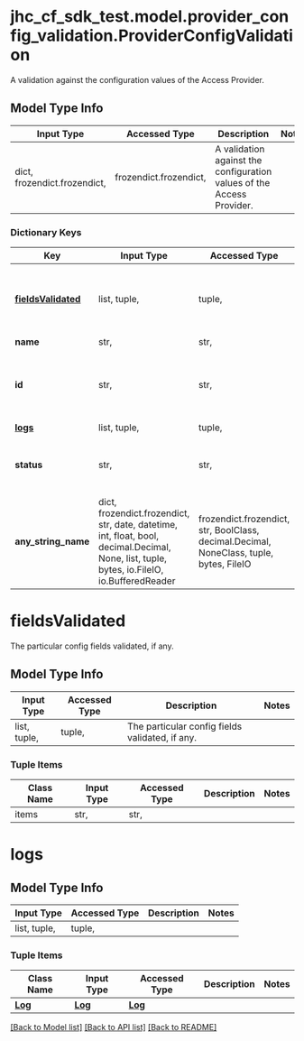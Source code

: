 # jhc_cf_sdk_test.model.provider_config_validation.ProviderConfigValidation

A validation against the configuration values of the Access Provider.

## Model Type Info
Input Type | Accessed Type | Description | Notes
------------ | ------------- | ------------- | -------------
dict, frozendict.frozendict,  | frozendict.frozendict,  | A validation against the configuration values of the Access Provider. | 

### Dictionary Keys
Key | Input Type | Accessed Type | Description | Notes
------------ | ------------- | ------------- | ------------- | -------------
**[fieldsValidated](#fieldsValidated)** | list, tuple,  | tuple,  | The particular config fields validated, if any. | 
**name** | str,  | str,  |  | 
**id** | str,  | str,  | The ID of the validation, such as &#x60;list-sso-users&#x60;. | 
**[logs](#logs)** | list, tuple,  | tuple,  |  | 
**status** | str,  | str,  | The status of the validation. | must be one of ["IN_PROGRESS", "SUCCESS", "PENDING", "ERROR", ] 
**any_string_name** | dict, frozendict.frozendict, str, date, datetime, int, float, bool, decimal.Decimal, None, list, tuple, bytes, io.FileIO, io.BufferedReader | frozendict.frozendict, str, BoolClass, decimal.Decimal, NoneClass, tuple, bytes, FileIO | any string name can be used but the value must be the correct type | [optional]

# fieldsValidated

The particular config fields validated, if any.

## Model Type Info
Input Type | Accessed Type | Description | Notes
------------ | ------------- | ------------- | -------------
list, tuple,  | tuple,  | The particular config fields validated, if any. | 

### Tuple Items
Class Name | Input Type | Accessed Type | Description | Notes
------------- | ------------- | ------------- | ------------- | -------------
items | str,  | str,  |  | 

# logs

## Model Type Info
Input Type | Accessed Type | Description | Notes
------------ | ------------- | ------------- | -------------
list, tuple,  | tuple,  |  | 

### Tuple Items
Class Name | Input Type | Accessed Type | Description | Notes
------------- | ------------- | ------------- | ------------- | -------------
[**Log**](Log.md) | [**Log**](Log.md) | [**Log**](Log.md) |  | 

[[Back to Model list]](../../README.md#documentation-for-models) [[Back to API list]](../../README.md#documentation-for-api-endpoints) [[Back to README]](../../README.md)


